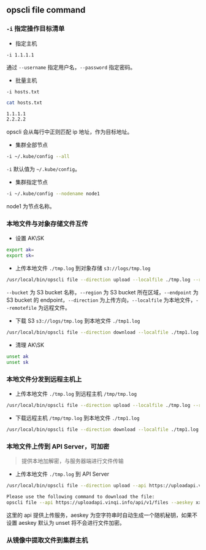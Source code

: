 ## opscli file command

### `-i` 指定操作目标清单

- 指定主机

`-i 1.1.1.1`

通过 `--username` 指定用户名，`--password` 指定密码。

- 批量主机

`-i hosts.txt`

```bash
cat hosts.txt

1.1.1.1
2.2.2.2
```

opscli 会从每行中正则匹配 ip 地址，作为目标地址。

- 集群全部节点

```bash
-i ~/.kube/config --all
```

`-i` 默认值为 `~/.kube/config`。

- 集群指定节点

```bash
-i ~/.kube/config --nodename node1
```

node1 为节点名称。

### 本地文件与对象存储文件互传

- 设置 AK\SK

```bash
export ak=
export sk=
```

- 上传本地文件 `./tmp.log` 到对象存储 `s3://logs/tmp.log`

```bash
/usr/local/bin/opscli file --direction upload --localfile ./tmp.log --remotefile s3://logs/tmp.log --bucket obs-test
```

`--bucket` 为 S3 bucket 名称，`--region` 为 S3 bucket 所在区域，`--endpoint` 为 S3 bucket 的 endpoint，`--direction` 为上传方向，`--localfile` 为本地文件，`--remotefile` 为远程文件。

- 下载 S3 `s3://logs/tmp.log` 到本地文件 `./tmp1.log`

```bash
/usr/local/bin/opscli file --direction download --localfile ./tmp1.log --remotefile s3://logs/tmp.log  --bucket obs-test
```

- 清理 AK\SK

```bash
unset ak
unset sk
```

### 本地文件分发到远程主机上

- 上传本地文件 `./tmp.log` 到远程主机 `/tmp/tmp.log`

```bash
/usr/local/bin/opscli file --direction upload --localfile ./tmp.log --remotefile /tmp/tmp.log -i 1.2.3.4 --port 2222 --username root
```

- 下载远程主机 `/tmp/tmp.log` 到本地文件 `./tmp1.log`

```bash
/usr/local/bin/opscli file --direction download --localfile ./tmp1.log --remotefile /tmp/tmp.log -i 1.2.3.4 --port 2222 --username root
```

### 本地文件上传到 API Server，可加密

> 提供本地加解密，与服务器端进行文件传输

- 上传本地文件 `./tmp.log` 到 API Server

```bash
/usr/local/bin/opscli file --direction upload --api https://uploadapi.vinqi.info/api/v1/files --aeskey "" --localfile ./tmp.log

Please use the following command to download the file:
opscli file --api https://uploadapi.vinqi.info/api/v1/files --aeskey xxxxxxxxxxx --direction download --remotefile https://download_url_link.com.aes
```

这里的 api 提供上传服务，aeskey 为空字符串时自动生成一个随机秘钥，如果不设置 aeskey 默认为 unset 将不会进行文件加密。

### 从镜像中提取文件到集群主机
